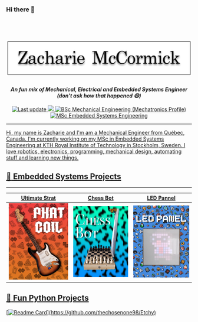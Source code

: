 ### Hi there 👋

<h1 align="center">
  <br>
  <a href="https://github.com/thechosenone98"><img src="https://github.com/thechosenone98/thechosenone98/blob/main/images/banner.png" alt="Zacharie McCormick"></a>
</h1>

<h4 align="center"><i>An fun mix of Mechanical, Electrical and Embedded Systems Engineer (don't ask how that happened 😄)</i></h4>

<p align="center">
    <a href="https://github.com/thechosenone98/thechosenone98">
    <img src="https://img.shields.io/github/last-commit/thechosenone98/thechosenone98?label=Last%20updated&style=flat-square"
         alt="Last update">
    <img src="https://visitor-badge.laobi.icu/badge?page_id=thechosenone98"/>    
    <a href="https://oraprdnt.uqtr.uquebec.ca/pls/apex/f?p=106:10::::10:P10_CD_PGM,P10_RECH_CRITERE,P10_RECH_VALEUR,P10_RECH_DESC:7347,P2_CYCLE_PGM,1,%5CPremier%20cycle%5C">
    <img src="https://img.shields.io/badge/BSc%20Mechanical%20Engineering%20(Mechatronics%20Profile)-Université%20du%20Québec%20à%20Trois--Rivière-%230099FF"
         alt="BSc Mechanical Engineering (Mechatronics Profile)">
    <a href="https://www.kth.se/en/studies/master/embedded-systems/msc-embedded-systems-1.70455">
    <img src="https://img.shields.io/badge/MSc%20Embedded%20Systems%20Engineering%20(Current)-KTH%20Royal%20Institute%20of%20Technology-%231954A5"
         alt="MSc Embedded Systems Engineering">
     <!-- <img src="https://img.shields.io/badge/-Zacharie%20McCormick-0077B5?style=flat&logo=Linkedin&logoColor=white"/> -->
</p>

<!-- ## :open_hands: About Me  -->
 <hr />
Hi, my name is Zacharie and I'm am a Mechanical Engineer from Québec, Canada. I'm currently working on my MSc in Embedded Systems Engineering at KTH Royal Institute of Technology in Stockholm, Sweden. I love robotics, electronics, programming, mechanical design, automating stuff and learning new things.

## :electric_plug: Embedded Systems Projects
 <hr />

Ultimate Strat             |  Chess Bot                | LED Pannel
:-------------------------:|:-------------------------:|:-------------------------:
[![A cool guitar mod](https://github.com/thechosenone98/thechosenone98/blob/main/images/PHAT_COIL.jpg)](https://github.com/thechosenone98/Ultimate-Strat)  |  [![Play chess against a computer on a real chess board](https://github.com/thechosenone98/thechosenone98/blob/main/images/CHESS_BOT.jpg)](https://www.youtube.com/watch?v=FizT7qsLnvY) |  ![16x16 LED Pannel](https://github.com/thechosenone98/thechosenone98/blob/main/images/LED_PANEL.jpg)

## :snake: Fun Python Projects

[![Readme Card](https://github-readme-stats.vercel.app/api/pin/?username=thechosenone98&repo=Etchy&title_color=1954A5?)](https://github.com/thechosenone98/Etchy)
